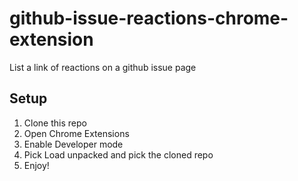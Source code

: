 # github-issue-reactions-chrome-extension
List a link of reactions on a github issue page

## Setup

1. Clone this repo
3. Open Chrome Extensions
4. Enable Developer mode
5. Pick Load unpacked and pick the cloned repo
6. Enjoy!
